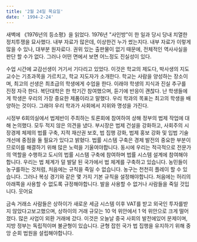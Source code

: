 ```yaml
---
title: '2월 24일 목요일'
date: ' 1994-2-24'
---
```

새벽에 《1976년의 등소평》을 읽었다. 1976년 "사인방"이 한 일과 당시 당내 치열한 정치투쟁을 묘사했다. 내부 자료가 많은데, 이상한건 누가 썼는지다. 내부 자료가 이렇게 많을 수 있나, 대부분 원자료다. 권위 있는 출판물이 없기 때문에, 전체적인 역사사실을 판단 할 수가 없다. 그러나 어떤 면에서 보면 어느정도 진실성이 있다.

수업 시간에 교감선생이 거기서 기다리고 있었다. 이것은 학교의 제도다, 박사생의 지도교수는 기초과목을 가르치고, 학교 지도자가 소개한다. 학교는 사람을 양성하는 장소이며, 최고의 선생은 최초급의 학생에게 수업을 한다. 이래야 학생의 지식과 진실 추구를 진정 자극 한다. 복단대학은 한 학기간 참여했으며, 듣기에 반응이 괜찮다. 난 학생들에게 학생은 우리의 가장 중요한 제품이라고 말했다. 우리 학과의 목표는 최고의 학생을 배양하는 것이다. 그래야 우리 학과가 사회에서 지위와 명성을 가진다.

시정부 6회의실에서 법제반이 주최하는 토론회에 참여하여 상해 정부의 법제 작업에 대해 논의했다. 모두 적지 않은 의견을 냈다. 부시장은 법제 건설을 강화하고, 사회주의 시장경제 체제의 법률 구축, 지적 재산권 보호, 법 집행 강화, 법제 홍보 강화 및 입법 기술 개선에 중점을 둘 필요가 있다고 밝혔다. 법률 시스템 구축은 경제 발전의 중요한 부분이므로이를 해결하기 위해 많은 노력을 기울여야합니다. 동시에 우리는 적극적으로 전문가의 역할을 수행하고 도시의 법률 시스템 구축에 참여하며 법률 시스템 설계에 참여해야합니다. 우리는 법 체계가 덜 발달 된 국가에서 법 체계를 구축하고 있습니다. 농민들이 농구를하는 것처럼, 처음에는 규칙을 죽일 수 없습니다. 농구는 천천히 플레이 할 수 있습니다. 그러나 복싱 경기와 같은 몇 가지 기본 규칙을 설정해야합니다. 처음에는 허리의 아래쪽을 사용할 수 없도록 규정해야합니다. 발을 사용할 수 없거나 사람들을 죽일 것입니다. 웃어요

금속 거래소 사람들은 상하이가 새로운 세금 시스템 이후 VAT를 받고 외국인 투자를받지 않았다고보고했으며, 상하이의 거래 규모는 10 억 위안에서 1 억 위안으로 크게 떨어졌다. 많은 사업이 외환 거래에 갔다. 이것은 오늘날 중국 사회의 발전에있어 문제이며, 지방 정부는 독립적이며 불균형이 있습니다. 균형 잡힌 국가 법 집행을 유지하기 위해 중앙 순회 법원을 설립해야합니다.
